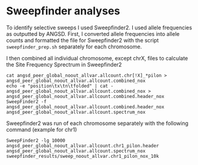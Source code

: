 # Sweepfinder analyses
To identify selective sweeps I used Sweepfinder2. I used allele frequencies as outputted by ANGSD.
First, I converted allele frequencies into allele counts and formatted the file for Sweepfinder2 with the script ```sweepfinder_prep.sh``` separately for each chromosome.

I then combined all individual chromosome, except chrX, files to calculate the Site Frequency Sprectrum in Sweepfinder2
```
cat angsd_peer_global_noout_allvar.allcount.chr[!X]_*pilon > angsd_peer_global_noout_allvar.allcount.combined_nox
echo -e "position\tx\tn\tfolded" | cat - angsd_peer_global_noout_allvar.allcount.combined_nox > angsd_peer_global_noout_allvar.allcount.combined.header_nox
SweepFinder2 -f angsd_peer_global_noout_allvar.allcount.combined.header_nox angsd_peer_global_noout_allvar.allcount.spectrum_nox
```

Sweepfinder2 was run of each chromosome separately with the following command (example for chr1)
```
SweepFinder2 -lg 10000 angsd_peer_global_noout_allvar.allcount.chr1_pilon.header angsd_peer_global_noout_allvar.allcount.spectrum_nox sweepfinder_results/sweep_noout_allvar.chr1_pilon_nox_10k
```

